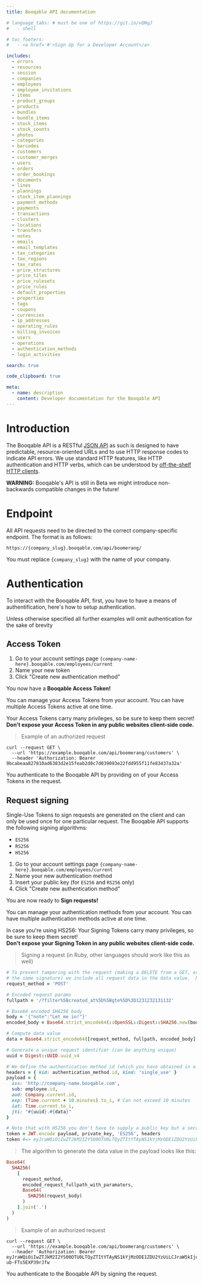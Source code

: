 ```yaml
---
title: Booqable API documentation

# language_tabs: # must be one of https://git.io/vQNgJ
#   - shell

# toc_footers:
#   - <a href='#'>Sign Up for a Developer Account</a>

includes:
  - errors
  - resources
  - session
  - companies
  - employees
  - employee_invitations
  - items
  - product_groups
  - products
  - bundles
  - bundle_items
  - stock_items
  - stock_counts
  - photos
  - categories
  - barcodes
  - customers
  - customer_merges
  - users
  - orders
  - order_bookings
  - documents
  - lines
  - plannings
  - stock_item_plannings
  - payment_methods
  - payments
  - transactions
  - clusters
  - locations
  - transfers
  - notes
  - emails
  - email_templates
  - tax_categories
  - tax_regions
  - tax_rates
  - price_structures
  - price_tiles
  - price_rulesets
  - price_rules
  - default_properties
  - properties
  - tags
  - coupons
  - currencies
  - ip_addresses
  - operating_rules
  - billing_invoices
  - users
  - operations
  - authentication_methods
  - login_activities

search: true

code_clipboard: true

meta:
  - name: description
    content: Developer documentation for the Booqable API
---
```


# Introduction

The Booqable API is a RESTful [JSON API](https://jsonapi.org/) as such is designed to have predictable, resource-oriented URLs and to use HTTP response codes to indicate API errors. We use standard HTTP features, like HTTP authentication and HTTP verbs, which can be understood by [off-the-shelf HTTP clients](https://jsonapi.org/implementations/).

<aside class="warning">
  <b>WARNING:</b> Booqable's API is still in Beta we might introduce non-backwards compatible changes in the future!
</aside>

# Endpoint

All API requests need to be directed to the correct company-specific endpoint.
The format is as follows:

`https://{company_slug}.booqable.com/api/boomerang/`

<aside class="notice">
  You must replace <code>{company_slug}</code> with the name of your company.
</aside>

# Authentication

To interact with the Booqable API, first, you have to have a means of authentification, here's how to setup authentication.

<aside class="notice">
  Unless otherwise specified all further examples will omit authentication for the sake of brevity
</aside>

## Access Token

1. Go to your account settings page
`{company-name-here}.booqable.com/employees/current`
2. Name your new token
3. Click "Create new authentication method"

<aside class="success">
  You now have a <b>Booqable Access Token!</b>
</aside>

You can manage your Access Tokens from your account. You can have multiple Access Tokens active at one time.

<aside class="warning">
  Your Access Tokens carry many privileges, so be sure to keep them secret! <br>
  <b>Don't expose your Access Token in any public websites client-side code.</b>
</aside>

> Example of an authorized request

```shell
curl --request GET \
  --url 'https://example.booqable.com/api/boomerang/customers' \
  --header 'Authorization: Bearer 9bcabeaa827810ad6383d2e15feab2d0c7d039093e22fdd955f11fe83437a32a'
```

You authenticate to the Booqable API by providing on of your Access Tokens in the request.

## Request signing

Single-Use Tokens to sign requests are generated on the client and can only be used once for one particular request. The Booqable API supports the following signing algorithms:

- `ES256`
- `RS256`
- `HS256`

1. Go to your account settings page
`{company-name-here}.booqable.com/employees/current`
2. Name your new authentication method
3. Insert your public key (for `ES256` and `RS256` only)
4. Click "Create new authentication method"

<aside class="success">
  You are now ready to <b>Sign requests!</b>
</aside>

You can manage your authentication methods from your account.
You can have multiple authentication methods active at one time.

<aside class="warning">
  In case you're using HS256: Your Signing Tokens carry many privileges, so be sure to keep them secret! <br>
  <b>Don't expose your Signing Token in any public websites client-side code.</b>
</aside>

> Signing a request (in Ruby, other languages should work like this as well)

```ruby
# To prevent tampering with the request (making a DELETE from a GET, or posting different params with
# the same signature) we include all request data in the data value.  Note that we generate a SHA256 from it.
request_method = 'POST'

# Encoded request params
fullpath = '/?filter%5Bcreated_at%5D%5Bgte%5D%3D1231232131132'

# Base64 encoded SHA256 body
body = '{"note":"Let me in!"}'
encoded_body = Base64.strict_encode64(::OpenSSL::Digest::SHA256.new(body).digest)

# Compute data value
data = Base64.strict_encode64([request_method, fullpath, encoded_body].join('.'))

# Generate a unique request identifier (can be anything unique)
uuid = Digest::UUID.uuid_v4

# We define the authentication method id (which you have obtained in a previous step) and kind in the header
headers = { kid: authentication_method.id, kind: 'single_use' }
payload = {
  iss: 'http://company-name.booqable.com',
  sub: employee.id,
  aud: Company.current.id,
  exp: (Time.current + 10.minutes).to_i, # Can not exceed 10 minutes
  iat: Time.current.to_i,
  jti: "#{uuid}.#{data}"
}

# Note that with HS256 you don't have to supply a public key but a secret is generated for you.
token = JWT.encode payload, private_key, 'ES256', headers
token #=> eyJraWQiOiIwZTJkM2I2YS00OTU0LTQyZTItYTAyNS1kYjMzODE1ZDU2YzUiLCJraW5kIjoic2luZ2xlX3VzZSIsImFsZyI6IkVTMjU2In0.eyJpc3MiOiJodHRwOi8vY29tcGFueS1uYW1lLmJvb3FhYmxlLmNvbSIsInN1YiI6IjVlMWViZmFmLWM5YmEtNDMyOC1hM2U1LThlNzNmZGQ1NGNiOSIsImF1ZCI6IjE4ZGI4YTE0LThhYzctNDE1OS05NmJkLTMxMzI0NmRhYTExMCIsImV4cCI6MTYzNTk0ODk3MiwiaWF0IjoxNjM1OTQ4MzcyLCJqdGkiOiJmMTNkZjNlOC0zMWNjLTQxYTUtOWVlNy1mZjgzMTdmNWQ0Y2EuVUU5VFZDNHZQMlpwYkhSbGNpVTFRbU55WldGMFpXUmZZWFFsTlVRbE5VSm5kR1VsTlVRbE0wUXhNak14TWpNeU1UTXhNVE15TGpWemNGcEhSak5IZFdVeVoycFZRVVZ3ZUhsVll6VTVVbTlIZW5sb2NHMXNWbVo0WlVGNVRrSlZUazA5In0.7S2eI3R6meFPPgZ5iyZQOsTDBHRCihKozKMjvIrNHeYoEsxzKltQhGjb2rnfSlpGrCL38-ub-FTs5EXP39rJfw
```

> The algorithm to generate the data value in the payload looks like this:

```ruby
Base64(
  SHA256(
    [
      request_method,
      encoded_request_fullpath_with_paramaters,
      Base64(
        SHA256(request_body)
      )
    ].join('.')
  )
)
```

> Example of an authorized request

```shell
curl --request GET \
  --url 'https://example.booqable.com/api/boomerang/customers' \
  --header 'Authorization: Bearer eyJraWQiOiIwZTJkM2I2YS00OTU0LTQyZTItYTAyNS1kYjMzODE1ZDU2YzUiLCJraW5kIjoic2luZ2xlX3VzZSIsImFsZyI6IkVTMjU2In0.eyJpc3MiOiJodHRwOi8vY29tcGFueS1uYW1lLmJvb3FhYmxlLmNvbSIsInN1YiI6IjVlMWViZmFmLWM5YmEtNDMyOC1hM2U1LThlNzNmZGQ1NGNiOSIsImF1ZCI6IjE4ZGI4YTE0LThhYzctNDE1OS05NmJkLTMxMzI0NmRhYTExMCIsImV4cCI6MTYzNTk0ODk3MiwiaWF0IjoxNjM1OTQ4MzcyLCJqdGkiOiJmMTNkZjNlOC0zMWNjLTQxYTUtOWVlNy1mZjgzMTdmNWQ0Y2EuVUU5VFZDNHZQMlpwYkhSbGNpVTFRbU55WldGMFpXUmZZWFFsTlVRbE5VSm5kR1VsTlVRbE0wUXhNak14TWpNeU1UTXhNVE15TGpWemNGcEhSak5IZFdVeVoycFZRVVZ3ZUhsVll6VTVVbTlIZW5sb2NHMXNWbVo0WlVGNVRrSlZUazA5In0.7S2eI3R6meFPPgZ5iyZQOsTDBHRCihKozKMjvIrNHeYoEsxzKltQhGjb2rnfSlpGrCL38-ub-FTs5EXP39rJfw
```

You authenticate to the Booqable API by signing the request.
